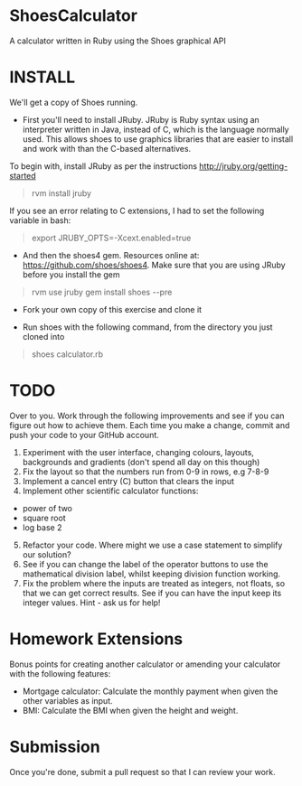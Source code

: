 ShoesCalculator
===============

A calculator written in Ruby using the Shoes graphical API

# INSTALL

We'll get a copy of Shoes running.

* First you'll need to install JRuby. JRuby is Ruby syntax using an interpreter
written in Java, instead of C, which is the language normally used. This allows
shoes to use graphics libraries that are easier to install and work with than
the C-based alternatives.

To begin with, install JRuby as per the instructions http://jruby.org/getting-started

> rvm install jruby

If you see an error relating to C extensions, I had to set the following variable
in bash:

> export JRUBY_OPTS=-Xcext.enabled=true

* And then the shoes4 gem. Resources online at: https://github.com/shoes/shoes4.
Make sure that you are using JRuby before you install the gem

> rvm use jruby
> gem install shoes --pre

* Fork your own copy of this exercise and clone it

* Run shoes with the following command, from the directory you just cloned into

> shoes calculator.rb

# TODO

Over to you. Work through the following improvements and see if you can figure
out how to achieve them. Each time you make a change, commit and push your code
to your GitHub account.

1. Experiment with the user interface, changing colours, layouts,
backgrounds and gradients (don't spend all day on this though)
2. Fix the layout so that the numbers run from 0-9 in rows, e.g 7-8-9
3. Implement a cancel entry (C) button that clears the input
4. Implement other scientific calculator functions:
  * power of two
  * square root
  * log base 2
5. Refactor your code. Where might we use a case statement to simplify our solution?
6. See if you can change the label of the operator buttons to use the
mathematical division label, whilst keeping division function working.
7. Fix the problem where the inputs are treated as integers, not floats, so that
we can get correct results. See if you can have the input keep its integer values.
Hint - ask us for help!

# Homework Extensions

Bonus points for creating another calculator or amending your calculator with
the following features:

* Mortgage calculator: Calculate the monthly payment when given the other variables as input.
* BMI: Calculate the BMI when given the height and weight.

# Submission

Once you're done, submit a pull request so that I can review your work.